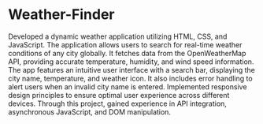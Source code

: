 # Weather-Finder
Developed a dynamic weather application utilizing HTML, CSS, and JavaScript. The application allows users to search for real-time weather conditions of any city globally. It fetches data from the OpenWeatherMap API, providing accurate temperature, humidity, and wind speed information. The app features an intuitive user interface with a search bar, displaying the city name, temperature, and weather icon. It also includes error handling to alert users when an invalid city name is entered. Implemented responsive design principles to ensure optimal user experience across different devices. Through this project, gained experience in API integration, asynchronous JavaScript, and DOM manipulation.
